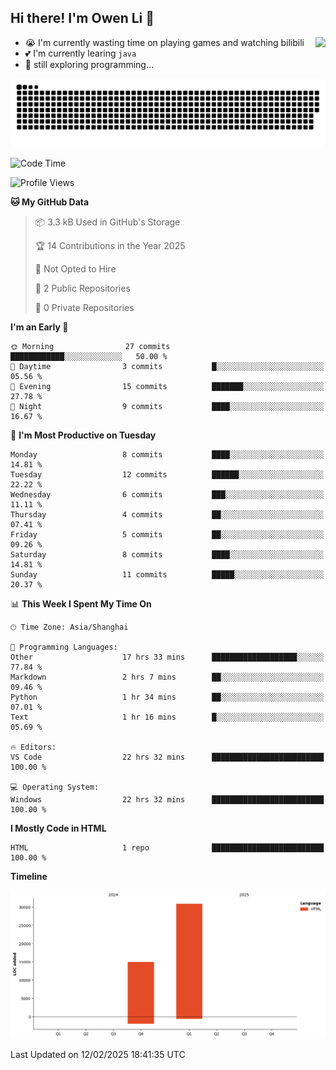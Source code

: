 ## Hi there! I'm Owen Li 👋

<a href="https://github.com/owenllli">
  <img align="right" src="https://github-readme-stats.vercel.app/api/top-langs/?username=owenllli&layout=normal" />
</a>

- 😭 I'm currently wasting time on playing games and watching bilibili
- 💕 I'm currently learing `java`
- 🤔 still exploring programming...

<!--
![Top Langs](https://github-readme-stats.vercel.app/api/top-langs/?username=owenllli&layout=normal)
-->

<picture>
  <source media="(prefers-color-scheme: dark)" srcset="https://raw.githubusercontent.com/owenllli/owenllli/output/github-snake-dark.svg" />
  <source media="(prefers-color-scheme: light)" srcset="https://raw.githubusercontent.com/owenllli/owenllli/output/github-snake.svg" />
  <img alt="github-snake" src="https://raw.githubusercontent.com/owenllli/owenllli/output/github-snake.svg" />
</picture>

<!--START_SECTION:waka-->
![Code Time](http://img.shields.io/badge/Code%20Time-70%20hrs%2057%20mins-blue)

![Profile Views](http://img.shields.io/badge/Profile%20Views-0-blue)

**🐱 My GitHub Data** 

> 📦 3.3 kB Used in GitHub's Storage 
 > 
> 🏆 14 Contributions in the Year 2025
 > 
> 🚫 Not Opted to Hire
 > 
> 📜 2 Public Repositories 
 > 
> 🔑 0 Private Repositories 
 > 
**I'm an Early 🐤** 

```text
🌞 Morning                27 commits          ████████████░░░░░░░░░░░░░   50.00 % 
🌆 Daytime                3 commits           █░░░░░░░░░░░░░░░░░░░░░░░░   05.56 % 
🌃 Evening                15 commits          ███████░░░░░░░░░░░░░░░░░░   27.78 % 
🌙 Night                  9 commits           ████░░░░░░░░░░░░░░░░░░░░░   16.67 % 
```
📅 **I'm Most Productive on Tuesday** 

```text
Monday                   8 commits           ████░░░░░░░░░░░░░░░░░░░░░   14.81 % 
Tuesday                  12 commits          ██████░░░░░░░░░░░░░░░░░░░   22.22 % 
Wednesday                6 commits           ███░░░░░░░░░░░░░░░░░░░░░░   11.11 % 
Thursday                 4 commits           ██░░░░░░░░░░░░░░░░░░░░░░░   07.41 % 
Friday                   5 commits           ██░░░░░░░░░░░░░░░░░░░░░░░   09.26 % 
Saturday                 8 commits           ████░░░░░░░░░░░░░░░░░░░░░   14.81 % 
Sunday                   11 commits          █████░░░░░░░░░░░░░░░░░░░░   20.37 % 
```


📊 **This Week I Spent My Time On** 

```text
🕑︎ Time Zone: Asia/Shanghai

💬 Programming Languages: 
Other                    17 hrs 33 mins      ███████████████████░░░░░░   77.84 % 
Markdown                 2 hrs 7 mins        ██░░░░░░░░░░░░░░░░░░░░░░░   09.46 % 
Python                   1 hr 34 mins        ██░░░░░░░░░░░░░░░░░░░░░░░   07.01 % 
Text                     1 hr 16 mins        █░░░░░░░░░░░░░░░░░░░░░░░░   05.69 % 

🔥 Editors: 
VS Code                  22 hrs 32 mins      █████████████████████████   100.00 % 

💻 Operating System: 
Windows                  22 hrs 32 mins      █████████████████████████   100.00 % 
```

**I Mostly Code in HTML** 

```text
HTML                     1 repo              █████████████████████████   100.00 % 
```



**Timeline**

![Lines of Code chart](https://raw.githubusercontent.com/owenllli/owenllli/main/assets/bar_graph.png)


 Last Updated on 12/02/2025 18:41:35 UTC
<!--END_SECTION:waka-->
